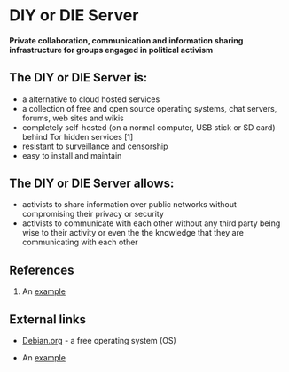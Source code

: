 # DIY or DIE Server

#### Private collaboration, communication and information sharing infrastructure for groups engaged in political activism

## The DIY or DIE Server is:

* a alternative to cloud hosted services
* a collection of free and open source operating systems, chat servers, forums, web sites and wikis
* completely self-hosted (on a normal computer, USB stick or SD card) behind Tor hidden services [1]
* resistant to surveillance and censorship
* easy to install and maintain

## The DIY or DIE Server allows:

* activists to share information over public networks without compromising their privacy or security
* activists to communicate with each other without any third party being wise to their activity or even the the knowledge that they are communicating with each other

## References

1.  An [example](http://url.com/ "Title")


## External links

*   [Debian.org](http://www.debian.org/ "Debian.org") - a free operating system (OS)

*   An [example](http://url.com/ "Title")

